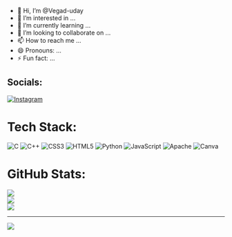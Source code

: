 - 👋 Hi, I’m @Vegad-uday
- 👀 I’m interested in ...
- 🌱 I’m currently learning ...
- 💞️ I’m looking to collaborate on ...
- 📫 How to reach me ...
- 😄 Pronouns: ...
- ⚡ Fun fact: ...

<!---
Vegad-uday/Vegad-uday is a ✨ special ✨ repository because its `README.md` (this file) appears on your GitHub profile.
You can click the Preview link to take a look at your changes.
--->

##  Socials:
[![Instagram](https://img.shields.io/badge/Instagram-%23E4405F.svg?logo=Instagram&logoColor=white)](https://instagram.com/http://instagram.com/vegad_uday_/) 

#  Tech Stack:
![C](https://img.shields.io/badge/c-%2300599C.svg?style=plastic&logo=c&logoColor=white) ![C++](https://img.shields.io/badge/c++-%2300599C.svg?style=plastic&logo=c%2B%2B&logoColor=white) ![CSS3](https://img.shields.io/badge/css3-%231572B6.svg?style=plastic&logo=css3&logoColor=white) ![HTML5](https://img.shields.io/badge/html5-%23E34F26.svg?style=plastic&logo=html5&logoColor=white) ![Python](https://img.shields.io/badge/python-3670A0?style=plastic&logo=python&logoColor=ffdd54) ![JavaScript](https://img.shields.io/badge/javascript-%23323330.svg?style=plastic&logo=javascript&logoColor=%23F7DF1E) ![Apache](https://img.shields.io/badge/apache-%23D42029.svg?style=plastic&logo=apache&logoColor=white) ![Canva](https://img.shields.io/badge/Canva-%2300C4CC.svg?style=plastic&logo=Canva&logoColor=white)
#  GitHub Stats:
![](https://github-readme-stats.vercel.app/api?username=Vegad-uday&theme=blue-green&hide_border=false&include_all_commits=false&count_private=true)<br/>
![](https://github-readme-streak-stats.herokuapp.com/?user=Vegad-uday&theme=blue-green&hide_border=false)<br/>
![](https://github-readme-stats.vercel.app/api/top-langs/?username=Vegad-uday&theme=blue-green&hide_border=false&include_all_commits=false&count_private=true&layout=compact)

---
[![](https://visitcount.itsvg.in/api?id=Vegad-uday&icon=2&color=3)](https://visitcount.itsvg.in)

<!-- Proudly created with GPRM ( https://gprm.itsvg.in ) -->
